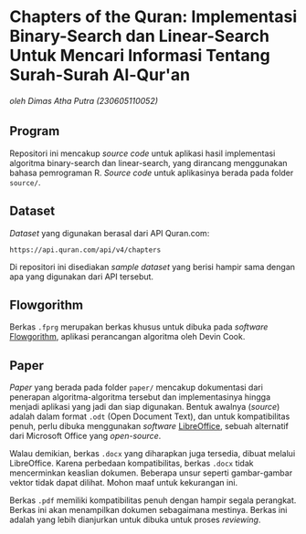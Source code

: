 # Chapters of the Quran: Implementasi Binary-Search dan Linear-Search Untuk Mencari Informasi Tentang Surah-Surah Al-Qur'an
###### oleh Dimas Atha Putra (230605110052)

## Program
Repositori ini mencakup *source code* untuk aplikasi hasil implementasi algoritma binary-search dan linear-search, yang dirancang menggunakan bahasa pemrograman R.
*Source code* untuk aplikasinya berada pada folder `source/`.

## Dataset
*Dataset* yang digunakan berasal dari API Quran.com:

```
https://api.quran.com/api/v4/chapters
```

Di repositori ini disediakan *sample dataset* yang berisi hampir sama dengan apa yang digunakan dari API tersebut.

## Flowgorithm
Berkas `.fprg` merupakan berkas khusus untuk dibuka pada *software* [Flowgorithm](https://flowgorithm.org/),
aplikasi perancangan algoritma oleh Devin Cook.

## Paper
*Paper* yang berada pada folder `paper/` mencakup dokumentasi dari penerapan algoritma-algoritma tersebut dan implementasinya hingga menjadi aplikasi yang jadi dan siap digunakan.
Bentuk awalnya (*source*) adalah dalam format `.odt` (Open Document Text),
dan untuk kompatibilitas penuh,
perlu dibuka menggunakan *software* [LibreOffice](https://libreoffice.org), sebuah alternatif dari Microsoft Office yang *open-source*.

Walau demikian, berkas `.docx` yang diharapkan juga tersedia, dibuat melalui LibreOffice.
Karena perbedaan kompatibilitas, berkas `.docx` tidak mencerminkan keaslian dokumen.
Beberapa unsur seperti gambar-gambar vektor tidak dapat dilihat. Mohon maaf untuk kekurangan ini.

Berkas `.pdf` memiliki kompatibilitas penuh dengan hampir segala perangkat.
Berkas ini akan menampilkan dokumen sebagaimana mestinya.
Berkas ini adalah yang lebih dianjurkan untuk dibuka untuk proses *reviewing*.
